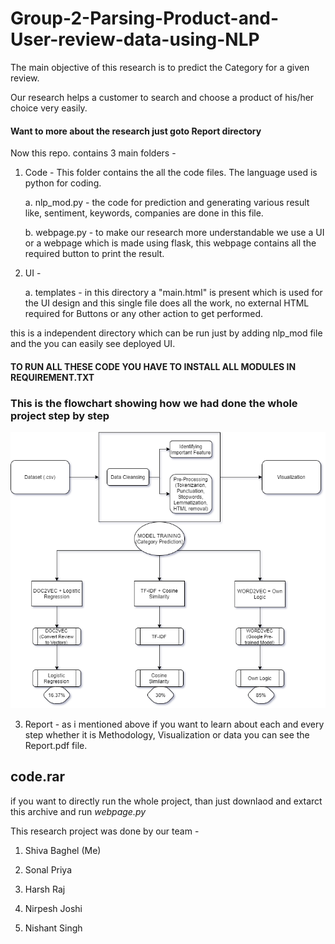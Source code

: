 # Group-2-Parsing-Product-and-User-review-data-using-NLP

The main objective of this research is to predict the Category for a given review.

Our research helps a customer to search and choose a product of his/her choice very easily.

#### Want to more about the research just goto Report directory

Now this repo. contains 3 main folders - 
1. Code - This folder contains the all the code files. The language used is python for coding.

    a. nlp_mod.py - the code for prediction and generating various result like, sentiment, keywords, companies are done in this file. 

    b. webpage.py - to make our research more understandable we use a UI or a webpage which is made using flask, this webpage contains all the required button to print the result.

2. UI - 

    a. templates - in this directory a "main.html" is present which is used for the UI design and this single file does all the work, no external HTML required for Buttons or any other action to get performed.

this is a independent directory which can be run just by adding nlp_mod file and the you can easily see deployed UI.

#### TO RUN ALL THESE CODE YOU HAVE TO INSTALL ALL MODULES IN REQUIREMENT.TXT

### This is the flowchart showing how we had done the whole project step by step

![](1.png)

3. Report - as i mentioned above if you want to learn about each and every step whether it is Methodology, Visualization or data you can see the Report.pdf file.

## code.rar 
if you want to directly run the whole project, than just downlaod and extarct this archive and run _webpage.py_

This research project was done by our team - 
1. Shiva Baghel (Me)

2. Sonal Priya

3. Harsh Raj

4. Nirpesh Joshi

5. Nishant Singh

